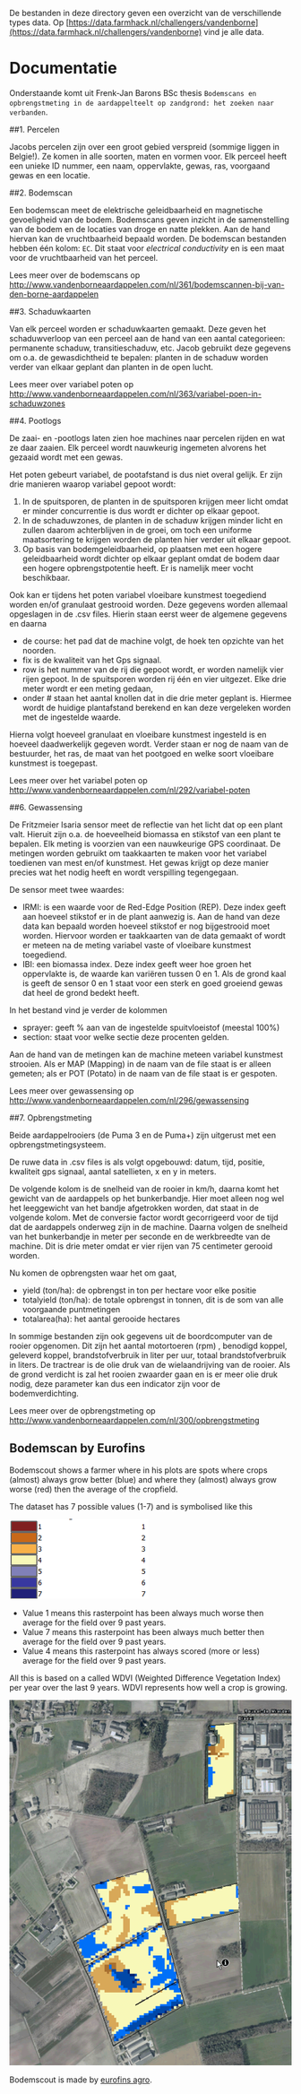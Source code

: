 De bestanden in deze directory geven een overzicht van de verschillende types data. Op [https://data.farmhack.nl/challengers/vandenborne](https://data.farmhack.nl/challengers/vandenborne) vind je alle data.

# Documentatie

Onderstaande komt uit Frenk-Jan Barons BSc thesis `Bodemscans en opbrengstmeting in de aardappelteelt op zandgrond: het zoeken naar verbanden`.

##1. Percelen

Jacobs percelen zijn over een groot gebied verspreid (sommige liggen in Belgie!). Ze komen in alle soorten, maten en vormen voor. Elk perceel heeft een unieke ID nummer, een naam, oppervlakte, gewas, ras, voorgaand gewas en een locatie.

##2. Bodemscan

Een bodemscan meet de elektrische geleidbaarheid en magnetische gevoeligheid van de bodem. Bodemscans geven inzicht in de samenstelling van de bodem en de locaties van droge en natte plekken. Aan de hand hiervan kan de vruchtbaarheid bepaald worden. De bodemscan bestanden hebben één kolom: `EC`. Dit staat voor _electrical conductivity_ en is een maat voor de vruchtbaarheid van het perceel.

Lees meer over de bodemscans op http://www.vandenborneaardappelen.com/nl/361/bodemscannen-bij-van-den-borne-aardappelen

##3. Schaduwkaarten

Van elk perceel worden er schaduwkaarten gemaakt. Deze geven het schaduwverloop van een perceel aan de hand van een aantal categorieen: permanente schaduw, transitieschaduw, etc. Jacob gebruikt deze gegevens om o.a. de gewasdichtheid te bepalen: planten in de schaduw worden verder van elkaar geplant dan planten in de open lucht. 

Lees meer over variabel poten op http://www.vandenborneaardappelen.com/nl/363/variabel-poen-in-schaduwzones

##4. Pootlogs

De zaai- en -pootlogs laten zien hoe machines naar percelen rijden en wat ze daar zaaien. Elk perceel wordt nauwkeurig ingemeten alvorens het gezaaid wordt met een gewas.

Het poten gebeurt variabel, de pootafstand is dus niet overal gelijk. Er zijn drie manieren waarop variabel gepoot wordt:

1. In de spuitsporen, de planten in de spuitsporen krijgen meer licht omdat er minder concurrentie is dus wordt er dichter op elkaar gepoot.
2. In de schaduwzones, de planten in de schaduw krijgen minder licht en zullen daarom achterblijven in de groei, om toch een uniforme maatsortering te krijgen worden de planten hier verder uit elkaar gepoot.
3. Op basis van bodemgeleidbaarheid, op plaatsen met een hogere geleidbaarheid wordt dichter op elkaar geplant omdat de bodem daar een hogere opbrengstpotentie heeft. Er is namelijk meer vocht beschikbaar.

Ook kan er tijdens het poten variabel vloeibare kunstmest toegediend worden en/of granulaat gestrooid worden. Deze gegevens worden allemaal opgeslagen in de .csv files. Hierin staan eerst weer de algemene gegevens en daarna
- de course: het pad dat de machine volgt, de hoek ten opzichte van het noorden.
- fix is de kwaliteit van het Gps signaal.
- row is het nummer van de rij die gepoot wordt, er worden namelijk vier rijen gepoot. In de spuitsporen worden rij één en vier uitgezet. Elke drie meter wordt er een meting gedaan,
- onder # staan het aantal knollen dat in die drie meter geplant is. Hiermee wordt de huidige plantafstand berekend en kan deze vergeleken worden met de ingestelde waarde.

Hierna volgt hoeveel granulaat en vloeibare kunstmest ingesteld is en hoeveel daadwerkelijk gegeven wordt. Verder staan er nog de naam van de bestuurder, het ras, de maat van het pootgoed en welke soort vloeibare kunstmest is toegepast.

Lees meer over het variabel poten op http://www.vandenborneaardappelen.com/nl/292/variabel-poten

##6. Gewassensing

De Fritzmeier Isaria sensor meet de reflectie van het licht dat op een plant valt. Hieruit zijn o.a. de hoeveelheid biomassa en stikstof van een plant te bepalen. Elk meting is voorzien van een nauwkeurige GPS coordinaat. De metingen worden gebruikt om taakkaarten te maken voor het variabel toedienen van mest en/of kunstmest. Het gewas krijgt op deze manier precies wat het nodig heeft en wordt verspilling tegengegaan.

De sensor meet twee waardes:

- IRMI: is een waarde voor de Red-Edge Position (REP). Deze index geeft aan hoeveel stikstof er in de plant aanwezig is. Aan de hand van deze data kan bepaald worden hoeveel stikstof er nog bijgestrooid moet worden. Hiervoor worden er taakkaarten van de data gemaakt of wordt er meteen na de meting variabel vaste of vloeibare kunstmest toegediend.
- IBI: een biomassa index. Deze index geeft weer hoe groen het oppervlakte is, de waarde kan variëren tussen 0 en 1. Als de grond kaal is geeft de sensor 0 en 1 staat voor een sterk en goed groeiend gewas dat heel de grond bedekt heeft.

In het bestand vind je verder de kolommen 

- sprayer: geeft % aan van de ingestelde spuitvloeistof (meestal 100%)
- section: staat voor welke sectie deze procenten gelden.

Aan de hand van de metingen kan de machine meteen variabel kunstmest strooien. Als er MAP (Mapping) in de naam van de file staat is er alleen gemeten; als er POT (Potato) in de naam van de file staat is er gespoten.

Lees meer over gewassensing op http://www.vandenborneaardappelen.com/nl/296/gewassensing

##7. Opbrengstmeting

Beide aardappelrooiers (de Puma 3 en de Puma+) zijn uitgerust met een opbrengstmetingsysteem.

De ruwe data in .csv files is als volgt opgebouwd: datum, tijd, positie, kwaliteit gps signaal, aantal satellieten, x en y in meters.

De volgende kolom is de snelheid van de rooier in km/h, daarna komt het gewicht van de aardappels op het bunkerbandje. Hier moet alleen nog wel het leeggewicht van het bandje afgetrokken worden, dat staat in de volgende kolom. Met de conversie factor wordt gecorrigeerd voor de tijd dat de aardappels onderweg zijn in de machine. Daarna volgen de snelheid van het bunkerbandje in meter per seconde en de werkbreedte van de machine. Dit is drie meter omdat er vier rijen van 75 centimeter gerooid worden.

Nu komen de opbrengsten waar het om gaat,
 - yield (ton/ha): de opbrengst in ton per hectare voor elke positie
 - totalyield (ton/ha): de totale opbrengst in tonnen, dit is de som van alle voorgaande puntmetingen
 - totalarea(ha): het aantal gerooide hectares

In sommige bestanden zijn ook gegevens uit de boordcomputer van de rooier opgenomen. Dit zijn het aantal motortoeren (rpm) , benodigd koppel, geleverd koppel, brandstofverbruik in liter per uur, totaal brandstofverbruik in liters. De tractrear is de olie druk van de wielaandrijving van de rooier. Als de grond verdicht is zal het rooien zwaarder gaan en is er meer olie druk nodig, deze parameter kan dus een indicator zijn voor de bodemverdichting.

Lees meer over de opbrengstmeting op http://www.vandenborneaardappelen.com/nl/300/opbrengstmeting

## Bodemscan by Eurofins

Bodemscout shows a farmer where in his plots are spots where crops (almost) always grow better (blue) and where they (almost) always grow worse (red) then the average of the cropfield. 

The dataset has 7 possible values (1-7) and is symbolised like this

![](https://raw.githubusercontent.com/FarmHackNL/FarmHack/master/challengers/vandenborne/data/images/bodemscan_eurofins_legend.gif)

- Value 1 means this rasterpoint has been always much worse then average for the field over 9 past years.
- Value 7 means this rasterpoint has been always much better then average for the field over 9 past years.
- Value 4 means this rasterpoint has always scored (more or less) average for the field over 9 past years.

All this is based on a called WDVI (Weighted Difference Vegetation Index) per year over the last 9 years. WDVI represents how well a crop is growing.

![](https://raw.githubusercontent.com/FarmHackNL/FarmHack/master/challengers/vandenborne/data/images/bodemscna_eurofins_example.gif)

Bodemscout is made by [eurofins agro](http://blgg.agroxpertus.nl).
